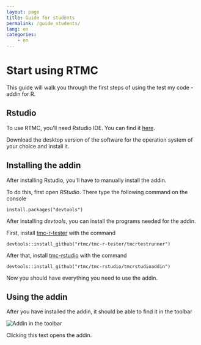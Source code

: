 ```yaml
---
layout: page
title: Guide for students
permalink: /guide_students/
lang: en
categories:
    - en
---
```


# Start using RTMC

This guide will walk you through the first steps of using the test my code -addin for R.

## Rstudio

To use RTMC, you'll need Rstudio IDE. You can find it
[here](https://www.rstudio.com/products/RStudio/).

Download the desktop version of the software for the operation system of your choice and install it.

## Installing the addin

After installing Rstudio, you'll have to manually install the addin.

To do this, first open *RStudio*. There type the following command on the console

```{r}
install.packages("devtools")
```

After installing *devtools*, you can install the programs needed for the addin.

First, install [tmc-r-tester](https://github.com/RTMC/tmc-r-tester) with the command

```{r}
devtools::install_github("rtmc/tmc-r-tester/tmcrtestrunner")
```

After that, install [tmc-rstudio](https://github.com/RTMC/tmc-rstudio) with the command

```{r}
devtools::install_github("rtmc/tmc-rstudio/tmcrstudioaddin")
```

Now you should have everything you need to use the addin.


## Using the addin

After you have installed the addin, it should be able to find it in the toolbar

![Addin in the toolbar](../../resources/addin_toolbar.png)

Clicking this text opens the addin. 
